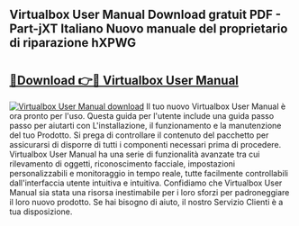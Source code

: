 ## Virtualbox User Manual Download gratuit PDF - Part-jXT Italiano Nuovo manuale del proprietario di riparazione hXPWG

# <h2><a href="http://dfaf6uj.blite.top/?on=Virtualbox+User+Manual">🔗Download 👉🔴 Virtualbox User Manual</a></h2>

[![Virtualbox User Manual download](https://i.imgur.com/lujVjoI.png)](http://dfaf6uj.blite.top/?on=Virtualbox+User+Manual)
Il tuo nuovo Virtualbox User Manual è ora pronto per l'uso. Questa guida per l'utente include una guida passo passo per aiutarti con L'installazione, il funzionamento e la manutenzione del tuo Prodotto. Si prega di controllare il contenuto del pacchetto per assicurarsi di disporre di tutti i componenti necessari prima di procedere. Virtualbox User Manual ha una serie di funzionalità avanzate tra cui rilevamento di oggetti, riconoscimento facciale, impostazioni personalizzabili e monitoraggio in tempo reale, tutte facilmente controllabili dall'interfaccia utente intuitiva e intuitiva. Confidiamo che Virtualbox User Manual sia stata una risorsa inestimabile per i loro sforzi per padroneggiare il loro nuovo prodotto. Se hai bisogno di aiuto, il nostro Servizio Clienti è a tua disposizione.
